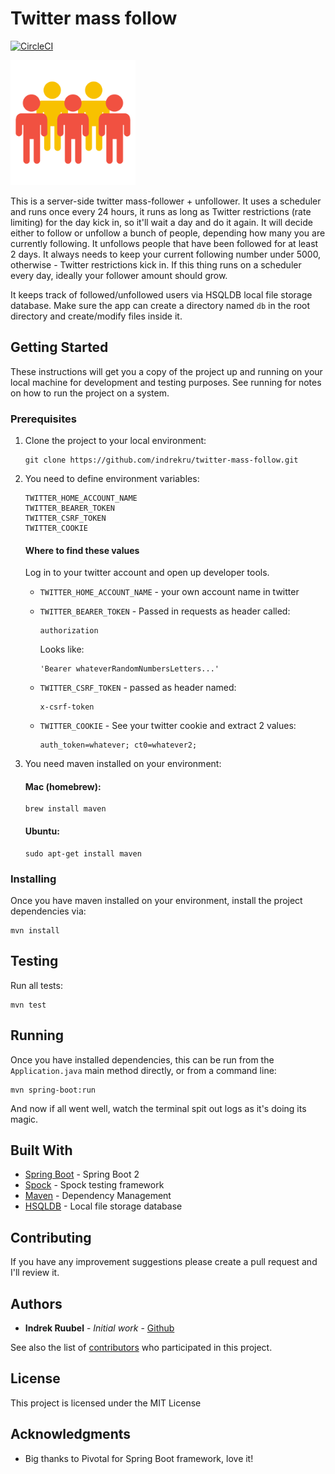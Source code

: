 # Twitter mass follow
[![CircleCI](https://circleci.com/gh/indrekru/twitter-mass-follow.svg?style=svg)](https://circleci.com/gh/indrekru/twitter-mass-follow)

<img src="https://raw.githubusercontent.com/indrekru/mass-follower/master/img.png" width="200px">

This is a server-side twitter mass-follower + unfollower. It uses a scheduler and runs once every 24 hours, it runs as long as Twitter restrictions (rate limiting) for the day kick in, so it'll wait a day and do it again.
It will decide either to follow or unfollow a bunch of people, depending how many you are currently following. It unfollows people that have been followed for at least 2 days. It always needs to keep your current following number under 5000, otherwise - Twitter restrictions kick in.
If this thing runs on a scheduler every day, ideally your follower amount should grow.

It keeps track of followed/unfollowed users via HSQLDB local file storage database. Make sure the app can create a directory named `db` in the root directory and create/modify files inside it.

## Getting Started

These instructions will get you a copy of the project up and running on your local machine for development and testing purposes. See running for notes on how to run the project on a system.

### Prerequisites

1. Clone the project to your local environment:
    ```
    git clone https://github.com/indrekru/twitter-mass-follow.git
    ```

2. You need to define environment variables:
   ```
   TWITTER_HOME_ACCOUNT_NAME
   TWITTER_BEARER_TOKEN
   TWITTER_CSRF_TOKEN
   TWITTER_COOKIE
   ```
   
   #### Where to find these values
   
   Log in to your twitter account and open up developer tools.
   
   * `TWITTER_HOME_ACCOUNT_NAME` - your own account name in twitter
   
   * `TWITTER_BEARER_TOKEN` - Passed in requests as header called:
       ```
       authorization
       ```
        Looks like:
       ```
       'Bearer whateverRandomNumbersLetters...'
       ```
   * `TWITTER_CSRF_TOKEN` - passed as header named:
       ```
       x-csrf-token
       ```
   * `TWITTER_COOKIE` - See your twitter cookie and extract 2 values:
       ```
       auth_token=whatever; ct0=whatever2;
       ```

3. You need maven installed on your environment:

    #### Mac (homebrew):
    
    ```
    brew install maven
    ```
    #### Ubuntu:
    ```
    sudo apt-get install maven
    ```

### Installing

Once you have maven installed on your environment, install the project dependencies via:

```
mvn install
```

## Testing

Run all tests:
```
mvn test
```

## Running

Once you have installed dependencies, this can be run from the `Application.java` main method directly,
or from a command line:
```
mvn spring-boot:run
```

And now if all went well, watch the terminal spit out logs as it's doing its magic.

## Built With

* [Spring Boot](https://spring.io/projects/spring-boot) - Spring Boot 2
* [Spock](http://spockframework.org/) - Spock testing framework
* [Maven](https://maven.apache.org/) - Dependency Management
* [HSQLDB](http://hsqldb.org/) - Local file storage database

## Contributing

If you have any improvement suggestions please create a pull request and I'll review it.


## Authors

* **Indrek Ruubel** - *Initial work* - [Github](https://github.com/indrekru)

See also the list of [contributors](https://github.com/indrekru/design-patterns-spring-boot/graphs/contributors) who participated in this project.

## License

This project is licensed under the MIT License

## Acknowledgments

* Big thanks to Pivotal for Spring Boot framework, love it!
